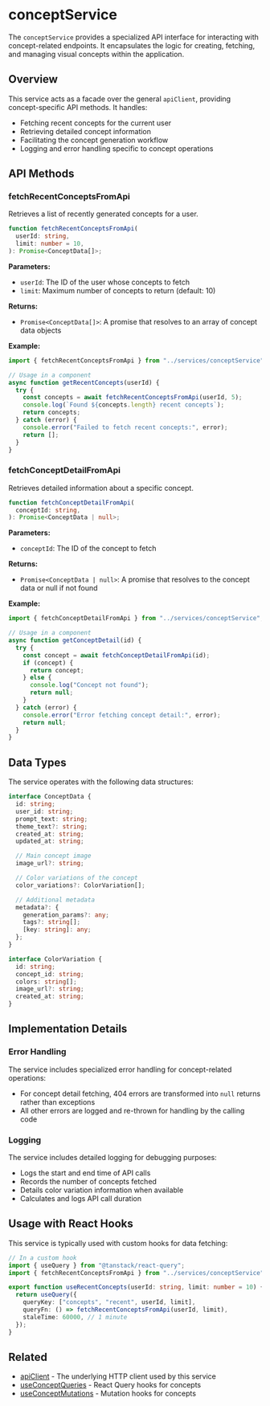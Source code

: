 # conceptService

The `conceptService` provides a specialized API interface for interacting with concept-related endpoints. It encapsulates the logic for creating, fetching, and managing visual concepts within the application.

## Overview

This service acts as a facade over the general `apiClient`, providing concept-specific API methods. It handles:

- Fetching recent concepts for the current user
- Retrieving detailed concept information
- Facilitating the concept generation workflow
- Logging and error handling specific to concept operations

## API Methods

### fetchRecentConceptsFromApi

Retrieves a list of recently generated concepts for a user.

```typescript
function fetchRecentConceptsFromApi(
  userId: string,
  limit: number = 10,
): Promise<ConceptData[]>;
```

**Parameters:**

- `userId`: The ID of the user whose concepts to fetch
- `limit`: Maximum number of concepts to return (default: 10)

**Returns:**

- `Promise<ConceptData[]>`: A promise that resolves to an array of concept data objects

**Example:**

```typescript
import { fetchRecentConceptsFromApi } from "../services/conceptService";

// Usage in a component
async function getRecentConcepts(userId) {
  try {
    const concepts = await fetchRecentConceptsFromApi(userId, 5);
    console.log(`Found ${concepts.length} recent concepts`);
    return concepts;
  } catch (error) {
    console.error("Failed to fetch recent concepts:", error);
    return [];
  }
}
```

### fetchConceptDetailFromApi

Retrieves detailed information about a specific concept.

```typescript
function fetchConceptDetailFromApi(
  conceptId: string,
): Promise<ConceptData | null>;
```

**Parameters:**

- `conceptId`: The ID of the concept to fetch

**Returns:**

- `Promise<ConceptData | null>`: A promise that resolves to the concept data or null if not found

**Example:**

```typescript
import { fetchConceptDetailFromApi } from "../services/conceptService";

// Usage in a component
async function getConceptDetail(id) {
  try {
    const concept = await fetchConceptDetailFromApi(id);
    if (concept) {
      return concept;
    } else {
      console.log("Concept not found");
      return null;
    }
  } catch (error) {
    console.error("Error fetching concept detail:", error);
    return null;
  }
}
```

## Data Types

The service operates with the following data structures:

```typescript
interface ConceptData {
  id: string;
  user_id: string;
  prompt_text: string;
  theme_text?: string;
  created_at: string;
  updated_at: string;

  // Main concept image
  image_url?: string;

  // Color variations of the concept
  color_variations?: ColorVariation[];

  // Additional metadata
  metadata?: {
    generation_params?: any;
    tags?: string[];
    [key: string]: any;
  };
}

interface ColorVariation {
  id: string;
  concept_id: string;
  colors: string[];
  image_url?: string;
  created_at: string;
}
```

## Implementation Details

### Error Handling

The service includes specialized error handling for concept-related operations:

- For concept detail fetching, 404 errors are transformed into `null` returns rather than exceptions
- All other errors are logged and re-thrown for handling by the calling code

### Logging

The service includes detailed logging for debugging purposes:

- Logs the start and end time of API calls
- Records the number of concepts fetched
- Details color variation information when available
- Calculates and logs API call duration

## Usage with React Hooks

This service is typically used with custom hooks for data fetching:

```typescript
// In a custom hook
import { useQuery } from "@tanstack/react-query";
import { fetchRecentConceptsFromApi } from "../services/conceptService";

export function useRecentConcepts(userId: string, limit: number = 10) {
  return useQuery({
    queryKey: ["concepts", "recent", userId, limit],
    queryFn: () => fetchRecentConceptsFromApi(userId, limit),
    staleTime: 60000, // 1 minute
  });
}
```

## Related

- [apiClient](./apiClient.md) - The underlying HTTP client used by this service
- [useConceptQueries](../hooks/useConceptQueries.md) - React Query hooks for concepts
- [useConceptMutations](../hooks/useConceptMutations.md) - Mutation hooks for concepts
